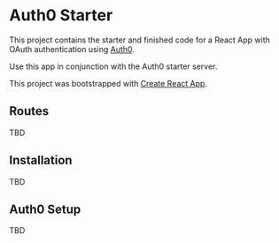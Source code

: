 # Auth0 Starter

This project contains the starter and finished code for a React App with OAuth authentication using [Auth0](https://auth0.com/).

Use this app in conjunction with the Auth0 starter server.

This project was bootstrapped with [Create React App](https://github.com/facebook/create-react-app).

## Routes
TBD

## Installation
TBD

## Auth0 Setup
TBD